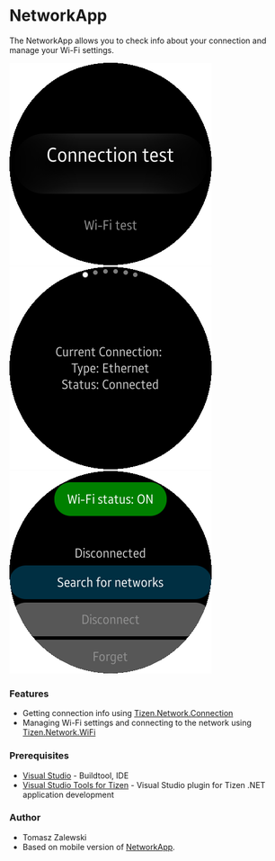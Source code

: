 # NetworkApp
The NetworkApp allows you to check info about your connection and manage your Wi-Fi settings.

![Main page](./screenshots/screenshot_01.png)
![P2P Server](./screenshots/screenshot_02.png)
![Tag read](./screenshots/screenshot_03.png)

### Features
* Getting connection info using [Tizen.Network.Connection](https://developer.tizen.org/dev-guide/csapi/api/Tizen.Network.Connection.html)
* Managing Wi-Fi settings and connecting to the network using [Tizen.Network.WiFi](https://developer.tizen.org/dev-guide/csapi/api/Tizen.Network.WiFi.html)

### Prerequisites

* [Visual Studio](https://www.visualstudio.com/) - Buildtool, IDE
* [Visual Studio Tools for Tizen](https://developer.tizen.org/development/visual-studio-tools-tizen/installing-visual-studio-tools-tizen) - Visual Studio plugin for Tizen .NET application development

### Author
* Tomasz Zalewski
* Based on mobile version of [NetworkApp](/../../tree/master/Mobile/NetworkApp).

